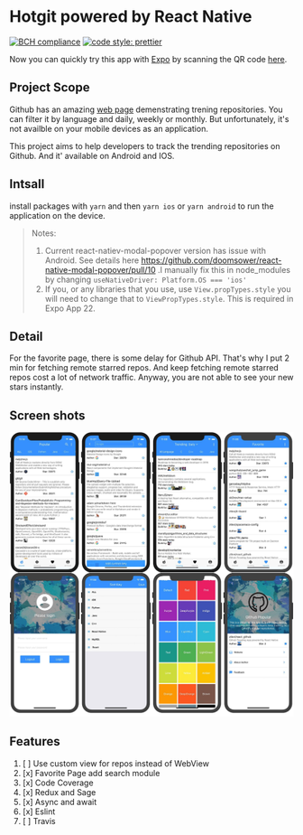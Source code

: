 # Hotgit powered by React Native

[![BCH compliance](https://bettercodehub.com/edge/badge/ztlevi/react_github?branch=master)](https://bettercodehub.com/)
[![code style: prettier](https://img.shields.io/badge/code_style-prettier-ff69b4.svg?style=flat-square)](https://github.com/prettier/prettier)

Now you can quickly try this app with [Expo](https://expo.io/tools#client) by scanning the QR code [here](https://expo.io/@ztlevi/hotgit).

## Project Scope

Github has an amazing [web page](https://github.com/trending) demenstrating trening repositories. You can filter it by language and daily, weekly or monthly. But unfortunately, it's not availble on your mobile devices as an application.

This project aims to help developers to track the trending repositories on Github. And it' available on Android and IOS.

## Intsall

install packages with `yarn` and then `yarn ios` or `yarn android` to run the application on the device.

> Notes:
>
> 1. Current react-natiev-modal-popover version has issue with Android. See details here https://github.com/doomsower/react-native-modal-popover/pull/10 .I manually fix this in node_modules by changing `useNativeDriver: Platform.OS === 'ios'`
> 2. If you, or any libraries that you use, use `View.propTypes.style` you will need to change that to `ViewPropTypes.style`. This is required in Expo App 22.

## Detail

For the favorite page, there is some delay for Github API. That's why I put 2 min for fetching remote starred repos. And keep fetching remote starred repos cost a lot of network traffic. Anyway, you are not able to see your new stars instantly.

## Screen shots

![screenshots](./screenshots/screenshots.jpg)

## Features

1. [ ] Use custom view for repos instead of WebView
2. [x] Favorite Page add search module
3. [x] Code Coverage
4. [x] Redux and Sage
5. [x] Async and await
6. [x] Eslint
7. [ ] Travis
